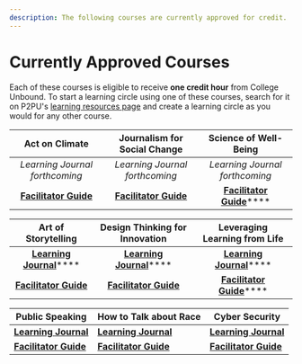 ```yaml
---
description: The following courses are currently approved for credit.
---
```


# Currently Approved Courses

Each of these courses is eligible to receive **one credit hour** from College Unbound. To start a learning circle using one of these courses, search for it on P2PU's [learning resources page](https://p2pu.org/learning-resources) and create a learning circle as you would for any other course.



|                                                     Act on Climate                                                     |                                              Journalism for Social Change                                             |                                                           Science of Well-Being                                                           |
| :--------------------------------------------------------------------------------------------------------------------: | :-------------------------------------------------------------------------------------------------------------------: | :---------------------------------------------------------------------------------------------------------------------------------------: |
|                                             _Learning Journal forthcoming_                                             |                                             _Learning Journal forthcoming_                                            |                                                       _Learning Journal forthcoming_                                                      |
| ****[**Facilitator Guide**](https://docs.google.com/document/d/1nVZFzUTnPqClcz5NqiJqmPZC79qhG3XXg-e7pn0N\_-Y/edit)**** | ****[**Facilitator Guide**](https://docs.google.com/document/d/13dF7O2Y-WMj9cH0QiT60PqDikPWA5wDa96vla2iDIh4/edit)**** | [**Facilitator Guide**](https://docs.google.com/document/d/1LLjtVv8bda5Lp5VINjrJd4DLKLyBREiJRBiDs\_nXuzg/edit#heading=h.c6klikgukw8h)**** |

|                                                         Art of Storytelling                                                        |                                                    Design Thinking for Innovation                                                   |                                                  Leveraging Learning from Life                                                 |
| :--------------------------------------------------------------------------------------------------------------------------------: | :---------------------------------------------------------------------------------------------------------------------------------: | :----------------------------------------------------------------------------------------------------------------------------: |
|    [**Learning Journal**](https://docs.google.com/document/d/1oE9Bf047T1PMfXGGpDylEj44G7vkByj8YhgkQULK-z8/edit?usp=sharing)****    |    [**Learning Journal**](https://docs.google.com/document/d/1LioHgfOC8IuNg\_7JgyOPzHPvw2-I9xYAahXb7yV2-W4/edit?usp=sharing)****    | [**Learning Journal**](https://docs.google.com/document/d/15D6dmGGE1vc\_X0mLLmGB3Gnf3vs9yXa2IOUJ7\_3xzGU/edit?usp=sharing)**** |
| ****[**Facilitator Guide**](https://docs.google.com/document/d/10SOAK7Ix6OgjT8fcIlWInew\_phDn-RlGEUaKfZvqF9o/edit?usp=sharing)**** | ****[**Facilitator Guide**](https://docs.google.com/document/d/16M7IlB83-isEZLq\_Gu1BXwgCMSWylT9Y7PFirgO\_1H8/edit?usp=sharing)**** |  [**Facilitator Guide**](https://docs.google.com/document/d/13KvnnifqmT7pUNR4hekJd0fPyc7nEkUWBILQdkoxfG0/edit?usp=sharing)**** |

| Public Speaking                                                                                                   | How to Talk about Race                                                                                       | Cyber Security                                                                                                            |
| ----------------------------------------------------------------------------------------------------------------- | ------------------------------------------------------------------------------------------------------------ | ------------------------------------------------------------------------------------------------------------------------- |
| [**Learning Journal**](https://docs.google.com/document/d/1UGBtpmgN1eN9t\_VSDjsL6fwIOVuC3spVtIE5C-oBYfI/edit)     | [**Learning Journal**](https://docs.google.com/document/d/1bab9ZBgPzXZ6oG-797ha9SRpE-tP9H1qgrqrh3NDL88/edit) | [**Learning Journal**](https://docs.google.com/document/d/17WK9r2OZkePF6V0vCKbYd7cuHX6vyJLAWflPbi\_ic7Y/edit)             |
| [**Facilitator Guide**](https://docs.google.com/document/u/1/d/1Ee9qFinK6khLnabnZF7riY6sS39FHjn67bSP4PmVtHw/edit) | [**Facilitator Guide**](https://docs.google.com/document/d/1tiv1Y4ScGm4mVnJh4tUjCSzvCr44jaaI9\_fn5y36Hvk/)   | [**Facilitator Guide**](https://docs.google.com/document/d/1V0ouIfg7XvGZ2arI5WCRi24QUcLzcpofV7d8rclYWlY/edit?usp=sharing) |
